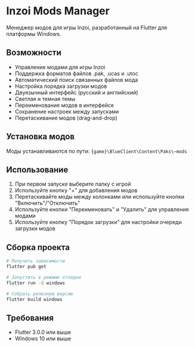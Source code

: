 # Inzoi Mods Manager

Менеджер модов для игры Inzoi, разработанный на Flutter для платформы Windows.

## Возможности

- Управление модами для игры Inzoi
- Поддержка форматов файлов .pak, .ucas и .utoc
- Автоматический поиск связанных файлов мода
- Настройка порядка загрузки модов
- Двуязычный интерфейс (русский и английский)
- Светлая и темная темы
- Переименование модов в интерфейсе
- Сохранение настроек между запусками
- Перетаскивание модов (drag-and-drop)

## Установка модов

Моды устанавливаются по пути: `{game}\BlueClient\Content\Paks\~mods`

## Использование

1. При первом запуске выберите папку с игрой
2. Используйте кнопку "+" для добавления модов
3. Перетаскивайте моды между колонками или используйте кнопки "Включить"/"Отключить"
4. Используйте кнопки "Переименовать" и "Удалить" для управления модами
5. Используйте кнопку "Порядок загрузки" для настройки очереди загрузки модов

## Сборка проекта

```bash
# Получить зависимости
flutter pub get

# Запустить в режиме отладки
flutter run -d windows

# Собрать релизную версию
flutter build windows
```

## Требования

- Flutter 3.0.0 или выше
- Windows 10 или выше 